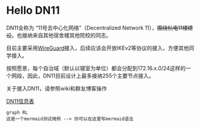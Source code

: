 # Hello DN11

DN11全称为 “11号去中心化网络”（Decentralized Network 11），~~围绕杭电11楼建设~~。也接纳来自其他宿舍楼其他院校的同志。

目前主要采用[WireGuard](https://www.wireguard.com/)接入，后续应该会开放IKEv2等协议的接入，方便其他同学接入。

按照愿景，每个自治域（默认以寝室为单位）都会分配到172.16.x.0/24这样的一个网段，因此，DN11目前设计上最多接纳255个主要节点接入。

关于接入DN11，请参照wiki和群友博客操作

<!-- 接入后可以[加群](https://jq.qq.com/?_wv=1027&k=wlfajEoS)来吹水 -->

[DN11信息表](https://github.com/dn-11/metadata/blob/main/README.md)

```mermaid
graph RL
这是一个mermaid测试用例 --> 你可以在这里写mermaid语法

```
